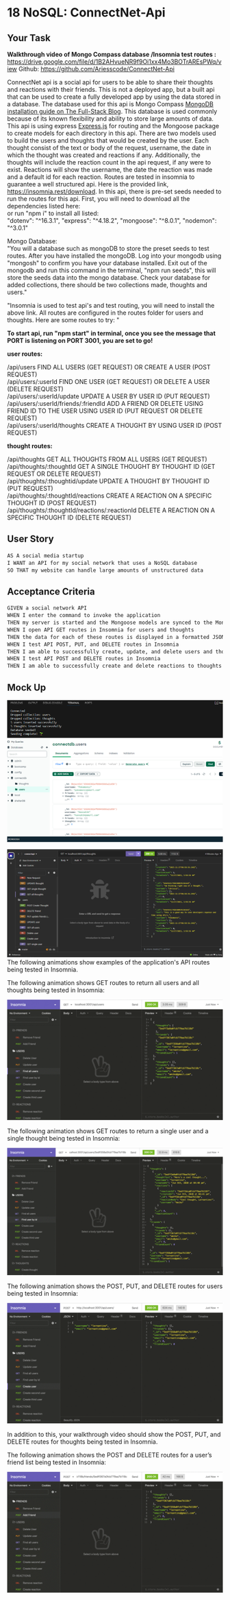 # 18 NoSQL: ConnectNet-Api

## Your Task

**Walkthrough video of Mongo Compass database /Insomnia test routes :**
https://drive.google.com/file/d/1B2AHvueNR9f9Oi1xx4Mo3BOTrAREsPWq/view
Github: https://github.com/Ariesscode/ConnectNet-Api

ConnectNet api is a social api for users to be able to share their thoughts and reactions with their friends. This is not a deployed app, but a built api that can be used to create a fully developed app by using the data stored in a database. The database used for this api is Mongo Compass [MongoDB installation guide on The Full-Stack Blog](https://coding-boot-camp.github.io/full-stack/mongodb/how-to-install-mongodb). This database is used commonly because of its known flexibility and ability to store large amounts of data. This api is using express [Express.js](https://www.npmjs.com/package/express) for routing and the Mongoose package to create models for each directory in this api. There are two models used to build the users and thoughts that would be created by the user. Each thought consist of the text or body of the request, username, the date in which the thought was created and reactions if any. Additionally, the thoughts will include the reaction count in the api request, if any were to exist. Reactions will show the username, the date the reaction was made and a default id for each reaction. Routes are tested in insomnia to guarantee a well structured api. Here is the provided link, https://insomnia.rest/download. In this api, there is pre-set seeds needed to run the routes for this api. First, you will need to download all the dependencies listed here: 
<br> or run "npm i" to install all listed: <br>
"dotenv": "^16.3.1",
    "express": "^4.18.2",
    "mongoose": "^8.0.1",
    "nodemon": "^3.0.1"

Mongo Database: <br>
  "You will a database such as mongoDB to store the preset seeds to test routes. After you have installed the mongoDB. Log into your mongodb using "mongosh" to confirm you have your database installed. Exit out of the mongodb and run this command in the terminal, "npm run seeds", this will store the seeds data into the mongo database. Check your database for added collections, there should be two collections made, thoughts and users." 

"Insomnia is used to test api's and test routing, you will need to install the above link. All routes are configured in the routes folder for users and thoughts. Here are some routes to try: "

**To start api, run "npm start" in terminal, once you see the message that PORT is listening on PORT 3001, you are set to go!**

**user routes:**  

/api/users  FIND ALL USERS (GET REQUEST) OR CREATE A USER (POST REQUEST) <br>
/api/users/:userId FIND ONE USER (GET REQUEST) OR DELETE A USER (DELETE REQUEST)  <br>
/api/users/:userId/update UPDATE A USER BY USER ID (PUT REQUEST) <br>
/api/users/:userId/friends/:friendId ADD A FRIEND OR DELETE USING FRIEND ID TO THE USER USING USER ID (PUT REQUEST OR DELETE REQUEST) <br>
 /api/users/:userId/thoughts CREATE A THOUGHT BY USING USER ID (POST REQUEST) <br>

**thought routes:**

/api/thoughts GET ALL THOUGHTS FROM ALL USERS (GET REQUEST) <br>
/api/thoughts/:thoughtId  GET A SINGLE THOUGHT BY THOUGHT ID (GET REQUEST OR DELETE REQUEST) <br>
/api/thoughts/:thoughtid/update UPDATE A THOUGHT BY THOUGHT ID (PUT REQUEST) <br>
/api/thoughts/:thoughtId/reactions CREATE A REACTION ON A SPECIFIC THOUGHT ID (POST REQUEST) <br>
/api/thoughts/:thoughtId/reactions/:reactionId  DELETE A REACTION ON A SPECIFIC THOUGHT ID (DELETE REQUEST) <br>

## User Story

```md
AS A social media startup
I WANT an API for my social network that uses a NoSQL database
SO THAT my website can handle large amounts of unstructured data
```

## Acceptance Criteria

```md
GIVEN a social network API
WHEN I enter the command to invoke the application
THEN my server is started and the Mongoose models are synced to the MongoDB database
WHEN I open API GET routes in Insomnia for users and thoughts
THEN the data for each of these routes is displayed in a formatted JSON
WHEN I test API POST, PUT, and DELETE routes in Insomnia
THEN I am able to successfully create, update, and delete users and thoughts in my database
WHEN I test API POST and DELETE routes in Insomnia
THEN I am able to successfully create and delete reactions to thoughts and add and remove friends to a user’s friend list
```

## Mock Up
![Alt text](<Assets/Screenshot (328).png>)
![Alt text](<Assets/Screenshot (330).png>)

![Alt text](<Assets/Screenshot (327).png>)
The following animations show examples of the application's API routes being tested in Insomnia.

The following animation shows GET routes to return all users and all thoughts being tested in Insomnia:

![Demo of GET routes to return all users and all thoughts being tested in Insomnia.](./Assets/18-nosql-homework-demo-01.gif)

The following animation shows GET routes to return a single user and a single thought being tested in Insomnia:

![Demo that shows GET routes to return a single user and a single thought being tested in Insomnia.](./Assets/18-nosql-homework-demo-02.gif)

The following animation shows the POST, PUT, and DELETE routes for users being tested in Insomnia:

![Demo that shows the POST, PUT, and DELETE routes for users being tested in Insomnia.](./Assets/18-nosql-homework-demo-03.gif)

In addition to this, your walkthrough video should show the POST, PUT, and DELETE routes for thoughts being tested in Insomnia.

The following animation shows the POST and DELETE routes for a user’s friend list being tested in Insomnia:

![Demo that shows the POST and DELETE routes for a user’s friend list being tested in Insomnia.](./Assets/18-nosql-homework-demo-04.gif)

